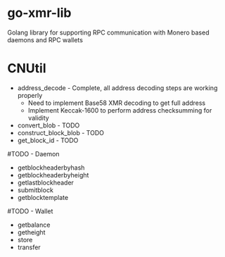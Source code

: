 # go-xmr-lib
Golang library for supporting RPC communication with Monero based daemons and RPC wallets

# CNUtil
* address_decode - Complete, all address decoding steps are working properly
  * Need to implement Base58 XMR decoding to get full address
  * Implement Keccak-1600 to perform address checksumming for validity
* convert_blob - TODO
* construct_block_blob - TODO
* get_block_id - TODO

#TODO - Daemon
* getblockheaderbyhash
* getblockheaderbyheight
* getlastblockheader
* submitblock
* getblocktemplate

#TODO - Wallet
* getbalance
* getheight
* store
* transfer